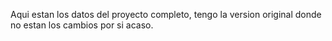 Aqui estan los datos del proyecto completo, tengo la version original donde no estan los cambios por si acaso.
